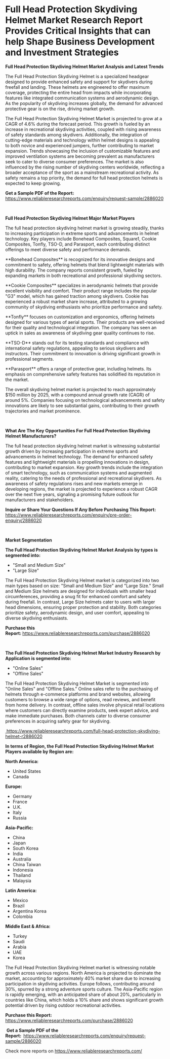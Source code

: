 <p><h1>Full Head Protection Skydiving Helmet Market Research Report Provides Critical Insights that can help Shape Business Development and Investment Strategies</h1></p><p><strong>Full Head Protection Skydiving Helmet Market Analysis and Latest Trends</strong></p>
<p><p>The Full Head Protection Skydiving Helmet is a specialized headgear designed to provide enhanced safety and support for skydivers during freefall and landing. These helmets are engineered to offer maximum coverage, protecting the entire head from impacts while incorporating features like integrated communication systems and aerodynamic design. As the popularity of skydiving increases globally, the demand for advanced protective gear is on the rise, driving market growth.</p><p>The Full Head Protection Skydiving Helmet Market is projected to grow at a CAGR of 4.6% during the forecast period. This growth is fueled by an increase in recreational skydiving activities, coupled with rising awareness of safety standards among skydivers. Additionally, the integration of cutting-edge materials and technology within helmet designs is appealing to both novice and experienced jumpers, further contributing to market expansion. Trends showcasing the inclusion of customizable features and improved ventilation systems are becoming prevalent as manufacturers seek to cater to diverse consumer preferences. The market is also influenced by the rising number of skydiving centers worldwide, reflecting a broader acceptance of the sport as a mainstream recreational activity. As safety remains a top priority, the demand for full head protection helmets is expected to keep growing.</p></p>
<p><strong>Get a Sample PDF of the Report:&nbsp;</strong> <a href="https://www.reliableresearchreports.com/enquiry/request-sample/2886020?utm_campaign=3054&utm_medium=2&utm_source=Github&utm_content=ia&utm_term=13032025&utm_id=full-head-protection-skydiving-helmet">https://www.reliableresearchreports.com/enquiry/request-sample/2886020</a></p>
<p>&nbsp;</p>
<p><strong>Full Head Protection Skydiving Helmet Major Market Players</strong></p>
<p><p>The full head protection skydiving helmet market is growing steadily, thanks to increasing participation in extreme sports and advancements in helmet technology. Key players include Bonehead Composites, Square1, Cookie Composites, Tonfly, TSO-D, and Parasport, each contributing distinct offerings to meet diverse safety and performance demands.</p><p>**Bonehead Composites** is recognized for its innovative designs and commitment to safety, offering helmets that blend lightweight materials with high durability. The company reports consistent growth, fueled by expanding markets in both recreational and professional skydiving sectors.</p><p>**Cookie Composites** specializes in aerodynamic helmets that provide excellent visibility and comfort. Their product range includes the popular "G3" model, which has gained traction among skydivers. Cookie has experienced a robust market share increase, attributed to a growing community of skydiving enthusiasts who prioritize performance and safety.</p><p>**Tonfly** focuses on customization and ergonomics, offering helmets designed for various types of aerial sports. Their products are well-received for their quality and technological integration. The company has seen an uptick in sales as awareness of skydiving gear quality continues to rise.</p><p>**TSO-D** stands out for its testing standards and compliance with international safety regulations, appealing to serious skydivers and instructors. Their commitment to innovation is driving significant growth in professional segments.</p><p>**Parasport** offers a range of protective gear, including helmets. Its emphasis on comprehensive safety features has solidified its reputation in the market.</p><p>The overall skydiving helmet market is projected to reach approximately $150 million by 2025, with a compound annual growth rate (CAGR) of around 5%. Companies focusing on technological advancements and safety innovations are likely to see substantial gains, contributing to their growth trajectories and market prominence.</p></p>
<p>&nbsp;</p>
<p><strong>What Are The Key Opportunities For Full Head Protection Skydiving Helmet Manufacturers?</strong></p>
<p><p>The full head protection skydiving helmet market is witnessing substantial growth driven by increasing participation in extreme sports and advancements in helmet technology. The demand for enhanced safety features and lightweight materials is propelling innovations in design, contributing to market expansion. Key growth trends include the integration of smart technology, such as communication systems and augmented reality, catering to the needs of professional and recreational skydivers. As awareness of safety regulations rises and new markets emerge in developing regions, the market is projected to experience a robust CAGR over the next five years, signaling a promising future outlook for manufacturers and stakeholders.</p></p>
<p><strong>Inquire or Share Your Questions If Any Before Purchasing This Report:</strong> <a href="https://www.reliableresearchreports.com/enquiry/pre-order-enquiry/2886020?utm_campaign=3054&utm_medium=2&utm_source=Github&utm_content=ia&utm_term=13032025&utm_id=full-head-protection-skydiving-helmet">https://www.reliableresearchreports.com/enquiry/pre-order-enquiry/2886020</a></p>
<p>&nbsp;</p>
<p><strong>Market Segmentation</strong></p>
<p><strong>The Full Head Protection Skydiving Helmet Market Analysis by types is segmented into:</strong></p>
<p><ul><li>"Small and Medium Size"</li><li>"Large Size"</li></ul></p>
<p><p>The Full Head Protection Skydiving Helmet market is categorized into two main types based on size: "Small and Medium Size" and "Large Size." Small and Medium Size helmets are designed for individuals with smaller head circumferences, providing a snug fit for enhanced comfort and safety during freefall. In contrast, Large Size helmets cater to users with larger head dimensions, ensuring proper protection and stability. Both categories prioritize safety, aerodynamic design, and user comfort, appealing to diverse skydiving enthusiasts.</p></p>
<p><strong>Purchase this Report:&nbsp;</strong><a href="https://www.reliableresearchreports.com/purchase/2886020?utm_campaign=3054&utm_medium=2&utm_source=Github&utm_content=ia&utm_term=13032025&utm_id=full-head-protection-skydiving-helmet">https://www.reliableresearchreports.com/purchase/2886020</a></p>
<p>&nbsp;</p>
<p><strong>The Full Head Protection Skydiving Helmet Market Industry Research by Application is segmented into:</strong></p>
<p><ul><li>"Online Sales"</li><li>"Offline Sales"</li></ul></p>
<p><p>The Full Head Protection Skydiving Helmet Market is segmented into "Online Sales" and "Offline Sales." Online sales refer to the purchasing of helmets through e-commerce platforms and brand websites, allowing customers to browse a wide range of options, read reviews, and benefit from home delivery. In contrast, offline sales involve physical retail locations where customers can directly examine products, seek expert advice, and make immediate purchases. Both channels cater to diverse consumer preferences in acquiring safety gear for skydiving.</p></p>
<p><a href="https://www.reliableresearchreports.com/full-head-protection-skydiving-helmet-r2886020?utm_campaign=3054&utm_medium=2&utm_source=Github&utm_content=ia&utm_term=13032025&utm_id=full-head-protection-skydiving-helmet">&nbsp;https://www.reliableresearchreports.com/full-head-protection-skydiving-helmet-r2886020</a></p>
<p><strong>In terms of Region, the Full Head Protection Skydiving Helmet Market Players available by Region are:</strong></p>
<p>
    <p> <strong> North America: </strong>
        <ul>
            <li>United States</li>
            <li>Canada</li>
        </ul>
        </p> 
    <p> <strong> Europe: </strong>
        <ul>
            <li>Germany</li>
            <li>France</li>
            <li>U.K.</li>
            <li>Italy</li>
            <li>Russia</li>
        </ul>
        </p> 
    <p> <strong> Asia-Pacific: </strong>
        <ul>
            <li>China</li>
            <li>Japan</li>
            <li>South Korea</li>
            <li>India</li>
            <li>Australia</li>
            <li>China Taiwan</li>
            <li>Indonesia</li>
            <li>Thailand</li>
            <li>Malaysia</li>
        </ul>
        </p> 
    <p> <strong> Latin America: </strong>
        <ul>
            <li>Mexico</li>
            <li>Brazil</li>
            <li>Argentina Korea</li>
            <li>Colombia</li>
        </ul>
        </p> 
    <p> <strong> Middle East & Africa: </strong>
        <ul>
            <li>Turkey</li>
            <li>Saudi</li>
            <li>Arabia</li>
            <li>UAE</li>
            <li>Korea</li>
        </ul>
    </p>
    </p>
<p><p>The Full Head Protection Skydiving Helmet market is witnessing notable growth across various regions. North America is projected to dominate the market, accounting for approximately 40% market share due to increasing participation in skydiving activities. Europe follows, contributing around 30%, spurred by a strong adventure sports culture. The Asia-Pacific region is rapidly emerging, with an anticipated share of about 20%, particularly in countries like China, which holds a 10% share and shows significant growth potential driven by rising outdoor recreational activities.</p></p>
<p><strong>Purchase this Report: </strong><a href="https://www.reliableresearchreports.com/purchase/2886020?utm_campaign=3054&utm_medium=2&utm_source=Github&utm_content=ia&utm_term=13032025&utm_id=full-head-protection-skydiving-helmet">https://www.reliableresearchreports.com/purchase/2886020</a></p>
<p>&nbsp;<strong>Get a Sample PDF of the Report:&nbsp;&nbsp;</strong><a href="https://www.reliableresearchreports.com/enquiry/request-sample/2886020?utm_campaign=3054&utm_medium=2&utm_source=Github&utm_content=ia&utm_term=13032025&utm_id=full-head-protection-skydiving-helmet">https://www.reliableresearchreports.com/enquiry/request-sample/2886020</a></p>
<p><strong></strong></p>
<p>Check more reports on <a href="https://www.reliableresearchreports.com/?utm_campaign=3054&utm_medium=2&utm_source=Github&utm_content=ia&utm_term=13032025&utm_id=full-head-protection-skydiving-helmet">https://www.reliableresearchreports.com/</a></p>